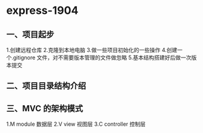 # express-1904

## 一、项目起步

1.创建远程仓库
2.克隆到本地电脑
3.做一些项目初始化的一些操作
4.创建一个.gitignore 文件，对不需要版本管理的文件做忽略
5.基本结构搭建好后做一次版本提交

## 二、项目目录结构介绍

## 三、MVC 的架构模式
1.M    module     数据层
2.V    view       视图层
3.C    controller 控制层